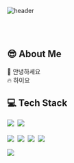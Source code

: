 ![header](https://capsule-render.vercel.app/api?type=waving&color=gradient&height=300&section=header&text=Good%20to%20see%20you%20%F0%9F%A4%97)
<br/><br/><br/><br/>

## :sunglasses: About Me
:raising_hand: 안녕하세요<br/>
:fire: 하이요<br/>

## :computer: Tech Stack
<div align="left">
  <img src="https://img.shields.io/badge/Java-265A8F.svg?style=flat-square&logo=java&logoColor=white" />&nbsp
  <img src="https://img.shields.io/badge/Spring-6DB33F.svg?style=flat-square&logo=spring&logoColor=white" />&nbsp
</div>

<br>
<div align="left">
  <img src="https://img.shields.io/badge/python-3670A0?style=flat-square&logo=python&logoColor=ffdd54" />&nbsp
  <img src="https://img.shields.io/badge/pandas-150458.svg?style=flat-square&logo=pandas&logoColor=white" />&nbsp
  <img src="https://img.shields.io/badge/numpy-4d77cf.svg?style=flat-square&logo=numpy&logoColor=white" />&nbsp
  <img src="https://img.shields.io/badge/Matplotlib-11557c.svg?style=fflat-square&logo=Matplotlib&logoColor=white" />&nbsp
</div>
<p>
<img src="https://img.shields.io/badge/MySQL-4479A1?style=flat-square&logo=MySQL&logoColor=white"/>
</p>
<!--
**LDK-Official/LDK-Official** is a ✨ _special_ ✨ repository because its `README.md` (this file) appears on your GitHub profile.

Here are some ideas to get you started:

- 🔭 I’m currently working on ...
- 🌱 I’m currently learning ...
- 👯 I’m looking to collaborate on ...
- 🤔 I’m looking for help with ...
- 💬 Ask me about ...
- 📫 How to reach me: ...
- 😄 Pronouns: ...
- ⚡ Fun fact: ...
-->
